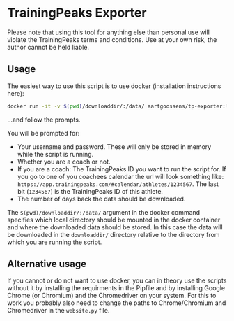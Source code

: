 # TrainingPeaks Exporter

Please note that using this tool for anything else than personal use will violate the TrainingPeaks terms and conditions.
Use at your own risk, the author cannot be held liable.


## Usage
The easiest way to use this script is to use docker (installation instructions here):
```bash
docker run -it -v $(pwd)/downloaddir/:/data/ aartgoossens/tp-exporter:latest
```

...and follow the prompts.

You will be prompted for:
- Your username and password. These will only be stored in memory while the script is running.
- Whether you are a coach or not.
- If you are a coach: The TrainingPeaks ID you want to run the script for. If you go to one of you coachees calendar the url will look something like: `https://app.trainingpeaks.com/#calendar/athletes/1234567`. The last bit (`1234567`) is the TrainingPeaks ID of this athlete.
- The number of days back the data should be downloaded.

The `$(pwd)/downloaddir/:/data/` argument in the docker command specifies which local directory should be mounted in the docker container and where the downloaded data should be stored.
In this case the data will be downloaded in the `downloaddir/` directory relative to the directory from which you are running the script.

## Alternative usage
If you cannot or do not want to use docker, you can in theory use the scripts without it by installing the requirments in the Pipfile and by installing Google Chrome (or Chromium) and the Chromedriver on your system.
For this to work you probably also need to change the paths to Chrome/Chromium and Chromedriver in the `website.py` file.
